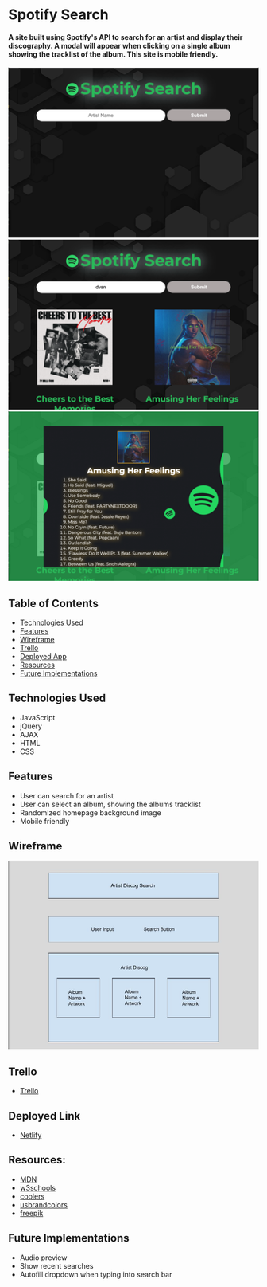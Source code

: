 
# Spotify Search

#### A site built using Spotify's API to search for an artist and display their discography. A modal will appear when clicking on a single album showing the tracklist of the album. This site is mobile friendly.

<img src="./images/readme/homepage.png" alt="Spotify Search Homepage"/>
<img src="./images/readme/search_artist.png" alt="Search Artist"/>
<img src="./images/readme/album_modal.png" alt="Album Modal"/>


## Table of Contents
- [Technologies Used](#technologiesused)
- [Features](#features)
- [Wireframe](#wireframe)
- [Trello](#trello)
- [Deployed App](#deployment)
- [Resources](#resources)
- [Future Implementations](#futureimplementations)

## <a name="technologiesused"></a> Technologies Used
- JavaScript
- jQuery
- AJAX
- HTML
- CSS

## <a name="features"></a> Features
- User can search for an artist
- User can select an album, showing the albums tracklist
- Randomized homepage background image
- Mobile friendly

## <a name="wireframe"></a> Wireframe
<img src="./images/project_1_wireframe.jpeg" alt="Spotify Search Wireframe"/>

## <a name="trello"></a> Trello
- [Trello](https://trello.com/b/ROT3DfpQ/show-artist-discog-spotify-api)

## <a name="deployment"></a> Deployed Link
- [Netlify](https://chipper-puppy-944109.netlify.app/)

## <a name="resources"></a> Resources:
- [MDN](https://developer.mozilla.org/en-US/)
- [w3schools](https://www.w3schools.com/)
- [coolers](https://coolors.co/)
- [usbrandcolors](https://usbrandcolors.com/)
- [freepik](https://www.freepik.com/)

## <a name="futureimplementations"></a> Future Implementations
- Audio preview
- Show recent searches
- Autofill dropdown when typing into search bar

